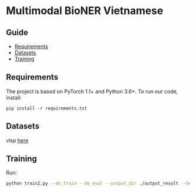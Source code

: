 # Multimodal BioNER Vietnamese

## Guide
- [Requirements](#requirements)
- [Datasets](#datasets)
- [Training](#training)

## Requirements
The project is based on PyTorch 1.1+ and Python 3.6+. To run our code, install:

```
pip install -r requirements.txt
```


## Datasets
vlsp [here](https://vlsp.org.vn/vlsp2021/eval/ner)

## Training

Run:

```bash
python train2.py --do_train --do_eval --output_dir ./output_result --bert_model "vinai/phobert-base-v2" --data_dir vlsp --num_train_epochs 30 --train_batch_size 128 --path_image vlsp/ner_image --task_name sonba --resnet_root "modules/resnet" --cache_dir "cache" --max_seq_length 256
```

